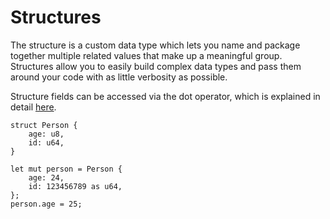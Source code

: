 # Structures

The structure is a custom data type which lets you name and package together
multiple related values that make up a meaningful group. Structures allow you
to easily build complex data types and pass them around your code with as little
verbosity as possible.

Structure fields can be accessed via the dot operator, which is explained in
detail [here](../../06-operators/06-access.md).

```rust,no_run,noplaypen
struct Person {
    age: u8,
    id: u64,
}

let mut person = Person {
    age: 24,
    id: 123456789 as u64,
};
person.age = 25;
```
